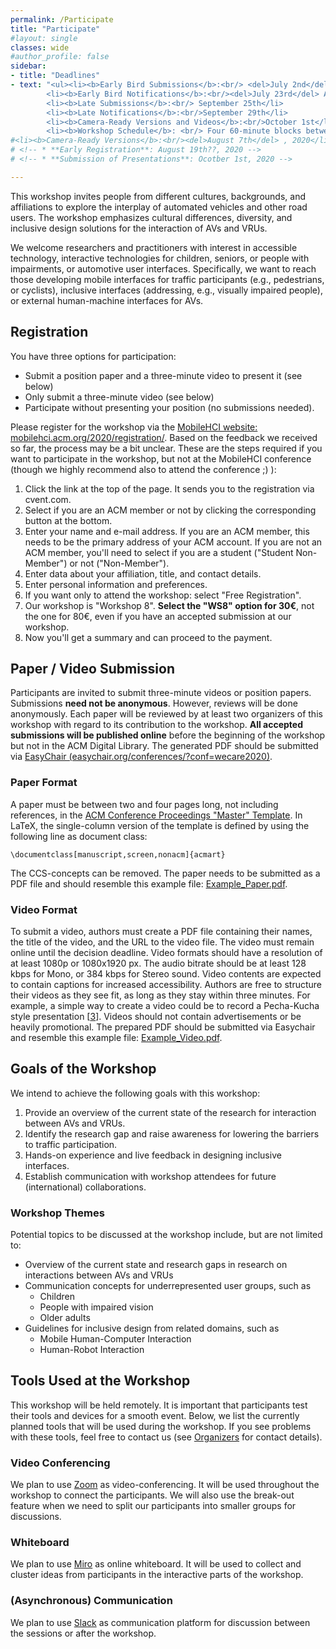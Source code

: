 ```yaml
---
permalink: /Participate
title: "Participate"
#layout: single
classes: wide
#author_profile: false
sidebar:
- title: "Deadlines"
- text: "<ul><li><b>Early Bird Submissions</b>:<br/> <del>July 2nd</del> August 6th.</li>
        <li><b>Early Bird Notifications</b>:<br/><del>July 23rd</del> August 14th</li>
        <li><b>Late Submissions</b>:<br/> September 25th</li>
        <li><b>Late Notifications</b>:<br/>September 29th</li>
        <li><b>Camera-Ready Versions and Videos</b>:<br/>October 1st</li>
        <li><b>Workshop Schedule</b>: <br/> Four 60-minute blocks between October 5th and 7th (see <a href='./Schedule'>Schedule</a>)</li></ul>"
#<li><b>Camera-Ready Versions</b>:<br/><del>August 7th</del> , 2020</li>
# <!-- * **Early Registration**: August 19th??, 2020 -->
# <!-- * **Submission of Presentations**: Ocotber 1st, 2020 -->

---
```


This workshop invites people from different cultures, backgrounds, and affiliations to explore the interplay of automated vehicles and other road users. 
The workshop emphasizes cultural differences, diversity, and inclusive design solutions for the interaction of AVs and VRUs. 
<!-- The organizers will be available throughout the sessions to support participants during the activities. An overview of the schedule is presented on the left sidebar.  -->
We welcome researchers and practitioners with interest in accessible technology, interactive technologies for children, seniors, or people with impairments, or automotive user interfaces. Specifically, we want to reach those developing mobile interfaces for traffic participants (e.g., pedestrians, or cyclists), inclusive interfaces (addressing, e.g., visually impaired people), or external human-machine interfaces for AVs. 
<!-- We will reach out to the community via social media channels (e.g., Twitter, Facebook, or LinkedIn), mailing lists (e.g., GI, or ACM SIGCHI), and at the AutomotiveUI conference. We expect to have 15 to 20 attendees.  -->

## Registration
You have three options for participation: 
* Submit a position paper and a three-minute video to present it (see below)
* Only submit a three-minute video (see below)
* Participate without presenting your position (no submissions needed). 

Please register for the workshop via the [MobileHCI website: mobilehci.acm.org/2020/registration/](https://mobilehci.acm.org/2020/registration/). 
Based on the feedback we received so far, the process may be a bit unclear. These are the steps required if you want to participate in the workshop, but not at the MobileHCI conference (though we highly recommend also to attend the conference ;) ): 
1. Click the link at the top of the page. It sends you to the registration via cvent.com. 
1. Select if you are an ACM member or not by clicking the corresponding button at the bottom.
1. Enter your name and e-mail address. If you are an ACM member, this needs to be the primary address of your ACM account. If you are not an ACM member, you'll need to select if you are a student ("Student Non-Member") or not ("Non-Member").
1. Enter data about your affiliation, title, and contact details.
1. Enter personal information and preferences.
1. If you want only to attend the workshop: select "Free Registration".
1. Our workshop is "Workshop 8". **Select the "WS8" option for 30€**, not the one for 80€, even if you have an accepted submission at our workshop. 
1. Now you'll get a summary and can proceed to the payment. 

## Paper / Video Submission
Participants are invited to submit three-minute videos or position papers. 
Submissions **need not be anonymous**. However, reviews will be done anonymously. Each paper will be reviewed by at least two organizers of this workshop with regard to its contribution to the workshop. **All accepted submissions will be published online** before the beginning of the workshop but not in the ACM Digital Library. 
The generated PDF should be submitted via [EasyChair (easychair.org/conferences/?conf=wecare2020)](https://easychair.org/conferences/?conf=wecare2020). 

### Paper Format 
A paper must be between two and four pages long, not including references, in the [ACM Conference Proceedings "Master" Template](https://www.acm.org/publications/taps/word-template-workflow). 
In LaTeX, the single-column version of the template is defined by using the following line as document class: 
```
\documentclass[manuscript,screen,nonacm]{acmart}
```
The CCS-concepts can be removed. 
The paper needs to be submitted as a PDF file and should resemble this example file: [Example_Paper.pdf](/assets/ACM_Conference_Proceedings_Example.pdf).

### Video Format
To submit a video, authors must create a PDF file containing their names, the title of the video, and the URL to the video file. 
The video must remain online until the decision deadline. 
Video formats should have a resolution of at least 1080p or 1080x1920 px. 
The audio bitrate should be at least 128 kbps for Mono, or 384 kbps for Stereo sound. 
Video contents are expected to contain captions for increased accessibility. 
Authors are free to structure their videos as they see fit, as long as they stay within three minutes. 
For example, a simple way to create a video could be to record a Pecha-Kucha style presentation [[3](/References/#ref3)]. 
Videos should not contain advertisements or be heavily promotional. 
The prepared PDF should be submitted via Easychair and resemble this example file: [Example_Video.pdf](/assets/Video_Example.pdf).

## Goals of the Workshop
We intend to achieve the following goals with this workshop:
1.	Provide an overview of the current state of the research for interaction between AVs and VRUs.
2.	Identify the research gap and raise awareness for lowering the barriers to traffic participation.
3.	Hands-on experience and live feedback in designing inclusive interfaces.
4.	Establish communication with workshop attendees for future (international) collaborations.

### Workshop Themes
Potential topics to be discussed at the workshop include, but are not limited to: 
* Overview of the current state and research gaps in research on interactions between AVs and VRUs 
* Communication concepts for underrepresented user groups, such as
  * Children 
  * People with impaired vision
  * Older adults
* Guidelines for inclusive design from related domains, such as
  * Mobile Human-Computer Interaction
  * Human-Robot Interaction 


## Tools Used at the Workshop
This workshop will be held remotely. It is important that participants test their tools and devices for a smooth event. 
Below, we list the currently planned tools that will be used during the workshop. 
If you see problems with these tools, feel free to contact us (see [Organizers](/Organizers) for contact details). 

### Video Conferencing
We plan to use [Zoom](https://zoom.us/) as video-conferencing. It will be used throughout the workshop to connect the participants. We will also use the break-out feature when we need to split our participants into smaller groups for discussions. 

### Whiteboard 
We plan to use [Miro](https://miro.com/) as online whiteboard. 
It will be used to collect and cluster ideas from participants in the interactive parts of the workshop. 

### (Asynchronous) Communication
We plan to use [Slack](https://slack.com/) as communication platform for discussion between the sessions or after the workshop. 
